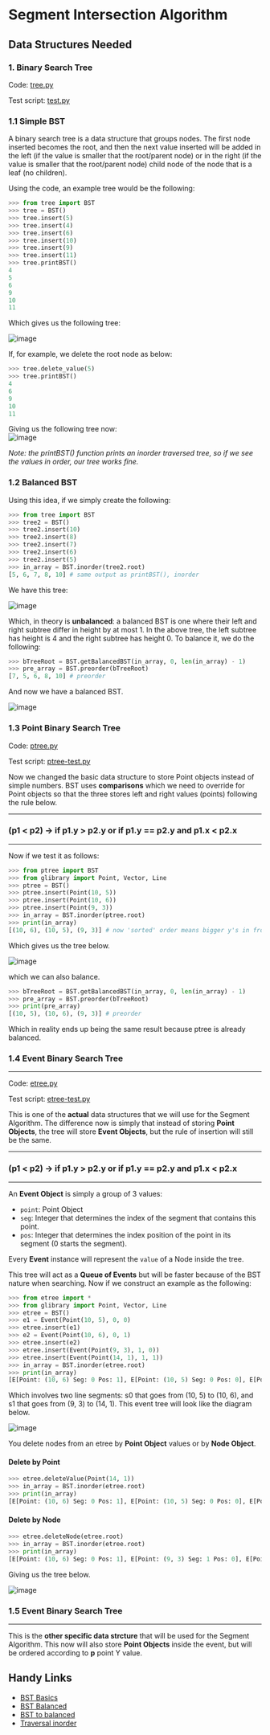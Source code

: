 # Segment Intersection Algorithm
## Data Structures Needed

### 1. Binary Search Tree

Code: [tree.py](https://github.com/the-other-mariana/computational-geometry/blob/master/segment-intersection/bst/tree.py)

Test script: [test.py](https://github.com/the-other-mariana/computational-geometry/blob/master/segment-intersection/bst/test.py)

### 1.1 Simple BST

A binary search tree is a data structure that groups nodes. The first node inserted becomes the root, and then the next value inserted will be added in the left (if the value is smaller that the root/parent node) or in the right (if the value is smaller that the root/parent node) child node of the node that is a leaf (no children). <br />

Using the code, an example tree would be the following:
```python
>>> from tree import BST
>>> tree = BST()
>>> tree.insert(5)
>>> tree.insert(4)
>>> tree.insert(6)
>>> tree.insert(10)
>>> tree.insert(9)
>>> tree.insert(11)
>>> tree.printBST()
4
5
6
9
10
11
```
Which gives us the following tree: <br />

![image](https://github.com/the-other-mariana/computational-geometry/blob/master/segment-intersection/res/tree-insert-example.png?raw=true) <br />

If, for example, we delete the root node as below: <br />
```python
>>> tree.delete_value(5)
>>> tree.printBST()
4
6
9
10
11
```
Giving us the following tree now: <br/>
![image](https://github.com/the-other-mariana/computational-geometry/blob/master/segment-intersection/res/tree-delete-example.png?raw=true) <br />

*Note: the printBST() function prints an inorder traversed tree, so if we see the values in order, our tree works fine.*

### 1.2 Balanced BST

Using this idea, if we simply create the following: <br />
```python
>>> from tree import BST
>>> tree2 = BST()
>>> tree2.insert(10)
>>> tree2.insert(8)
>>> tree2.insert(7)
>>> tree2.insert(6)
>>> tree2.insert(5)
>>> in_array = BST.inorder(tree2.root)
[5, 6, 7, 8, 10] # same output as printBST(), inorder
```
We have this tree: <br />

![image](https://github.com/the-other-mariana/computational-geometry/blob/master/segment-intersection/res/unbalanced.png?raw=true) <br />

Which, in theory is **unbalanced**: a balanced BST is one where their left and right subtree differ in height by at most 1. In the above tree, the left subtree has height is 4 and the right subtree has height 0. To balance it, we do the following: <br />

```python
>>> bTreeRoot = BST.getBalancedBST(in_array, 0, len(in_array) - 1)
>>> pre_array = BST.preorder(bTreeRoot)
[7, 5, 6, 8, 10] # preorder
```

And now we have a balanced BST.

![image](https://github.com/the-other-mariana/computational-geometry/blob/master/segment-intersection/res/balanced.png?raw=true) <br />

### 1.3 Point Binary Search Tree

Code: [ptree.py](https://github.com/the-other-mariana/computational-geometry/blob/master/segment-intersection/bst/ptree.py)

Test script: [ptree-test.py](https://github.com/the-other-mariana/computational-geometry/blob/master/segment-intersection/bst/ptree-test.py)

Now we changed the basic data structure to store Point objects instead of simple numbers. BST uses **comparisons** which we need to override for Point objects so that the three stores left and right values (points) following the rule below. <br />

----

### **(p1 < p2) ->  if p1.y > p2.y or if p1.y == p2.y and p1.x < p2.x**

----

Now if we test it as follows: <br />

```python
>>> from ptree import BST
>>> from glibrary import Point, Vector, Line
>>> ptree = BST()
>>> ptree.insert(Point(10, 5))
>>> ptree.insert(Point(10, 6))
>>> ptree.insert(Point(9, 3))
>>> in_array = BST.inorder(ptree.root)
>>> print(in_array)
[(10, 6), (10, 5), (9, 3)] # now 'sorted' order means bigger y's in front
```
Which gives us the tree below.<br />

![image](https://github.com/the-other-mariana/computational-geometry/blob/master/segment-intersection/res/ptree.png?raw=true) <br />

which we can also balance. <br />
```python
>>> bTreeRoot = BST.getBalancedBST(in_array, 0, len(in_array) - 1)
>>> pre_array = BST.preorder(bTreeRoot)
>>> print(pre_array)
[(10, 5), (10, 6), (9, 3)] # preorder
```
Which in reality ends up being the same result because ptree is already balanced. <br />

### 1.4 Event Binary Search Tree

----

Code: [etree.py](https://github.com/the-other-mariana/computational-geometry/blob/master/segment-intersection/etree.py)

Test script: [etree-test.py](https://github.com/the-other-mariana/computational-geometry/blob/master/segment-intersection/etree-test.py)

This is one of the **actual** data structures that we will use for the Segment Algorithm. The difference now is simply that instead of storing **Point Objects**, the tree will store **Event Objects**, but the rule of insertion will still be the same.

----

### **(p1 < p2) ->  if p1.y > p2.y or if p1.y == p2.y and p1.x < p2.x**

----

An **Event Object** is simply a group of 3 values: 
- `point`: Point Object
- `seg`: Integer that determines the index of the segment that contains this point.
- `pos`: Integer that determines the index position of the point in its segment (0 starts the segment).

Every **Event** instance will represent the `value` of a Node inside the tree.

This tree will act as a **Queue of Events** but will be faster because of the BST nature when searching. Now if we construct an example as the following:

```python
>>> from etree import *
>>> from glibrary import Point, Vector, Line
>>> etree = BST()
>>> e1 = Event(Point(10, 5), 0, 0)
>>> etree.insert(e1)
>>> e2 = Event(Point(10, 6), 0, 1)
>>> etree.insert(e2)
>>> etree.insert(Event(Point(9, 3), 1, 0))
>>> etree.insert(Event(Point(14, 1), 1, 1))
>>> in_array = BST.inorder(etree.root)
>>> print(in_array)
[E[Point: (10, 6) Seg: 0 Pos: 1], E[Point: (10, 5) Seg: 0 Pos: 0], E[Point: (9, 3) Seg: 1 Pos: 0], E[Point: (14, 1) Seg: 1 Pos: 1]]
```
Which involves two line segments: s0 that goes from (10, 5) to (10, 6), and s1 that goes from (9, 3) to (14, 1). This event tree will look like the diagram below. <br />

![image](https://github.com/the-other-mariana/computational-geometry/blob/master/segment-intersection/res/etree-02.png?raw=true) <br />

You delete nodes from an etree by **Point Object** values or by **Node Object**. <br />


#### Delete by Point
```python
>>> etree.deleteValue(Point(14, 1))
>>> in_array = BST.inorder(etree.root)
>>> print(in_array)
[E[Point: (10, 6) Seg: 0 Pos: 1], E[Point: (10, 5) Seg: 0 Pos: 0], E[Point: (9, 3) Seg: 1 Pos: 0]]
```
#### Delete by Node
```python
>>> etree.deleteNode(etree.root)
>>> in_array = BST.inorder(etree.root)
>>> print(in_array)
[E[Point: (10, 6) Seg: 0 Pos: 1], E[Point: (9, 3) Seg: 1 Pos: 0], E[Point: (14, 1) Seg: 1 Pos: 1]]
```
Giving us the tree below. <br />

![image](https://github.com/the-other-mariana/computational-geometry/blob/master/segment-intersection/res/etree-delete-node-02.png?raw=true) <br />

### 1.5 Event Binary Search Tree

----

This is the **other specific data strcture** that will be used for the Segment Algorithm. This now will also store **Point Objects** inside the event, but will be ordered according to **p** point Y value. <br />

## Handy Links

- [BST Basics](https://www.youtube.com/watch?v=Zaf8EOVa72I) <br />
- [BST Balanced](https://www.youtube.com/watch?v=VCTP81Ij-EM) <br />
- [BST to balanced](https://www.geeksforgeeks.org/convert-normal-bst-balanced-bst/) <br />
- [Traversal inorder](https://www.tutorialspoint.com/data_structures_algorithms/tree_traversal.htm#:~:text=values%20it%20contains.-,In%2Dorder%20Traversal,values%20in%20an%20ascending%20order.) <br />